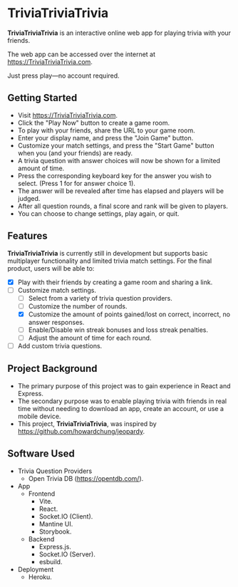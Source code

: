 # TriviaTriviaTrivia

**TriviaTriviaTrivia** is an interactive online web app for playing trivia with your friends. 

The web app can be accessed over the internet at https://TriviaTriviaTrivia.com. 

Just press play—no account required.

## Getting Started
- Visit https://TriviaTriviaTrivia.com.
- Click the "Play Now" button to create a game room.
- To play with your friends, share the URL to your game room.
- Enter your display name, and press the "Join Game" button.
- Customize your match settings, and press the "Start Game" button when you (and your friends) are ready.
- A trivia question with answer choices will now be shown for a limited amount of time.
- Press the corresponding keyboard key for the answer you wish to select. (Press 1 for for answer choice 1).
- The answer will be revealed after time has elapsed and players will be judged.
- After all question rounds, a final score and rank will be given to players.
- You can choose to change settings, play again, or quit.

## Features

**TriviaTriviaTrivia** is currently still in development but supports basic multiplayer functionality and limited trivia match settings. For the final product, users will be able to: 

- [x] Play with their friends by creating a game room and sharing a link.
- [ ] Customize match settings.
  - [ ] Select from a variety of trivia question providers.
  - [ ] Customize the number of rounds.
  - [X] Customize the amount of points gained/lost on correct, incorrect, no answer responses.
  - [ ] Enable/Disable win streak bonuses and loss streak penalties.
  - [ ] Adjust the amount of time for each round.
- [ ] Add custom trivia questions.

## Project Background
- The primary purpose of this project was to gain experience in React and Express.
- The secondary purpose was to enable playing trivia with friends in real time without needing to download an app, create an account, or use a mobile device.
- This project, **TriviaTriviaTrivia**, was inspired by https://github.com/howardchung/jeopardy.

## Software Used
- Trivia Question Providers
  - Open Trivia DB (https://opentdb.com/).
- App
  - Frontend
    - Vite.
    - React.
    - Socket.IO (Client).
    - Mantine UI.
    - Storybook.
  - Backend
    - Express.js.
    - Socket.IO (Server).
    - esbuild.
- Deployment
  - Heroku.
